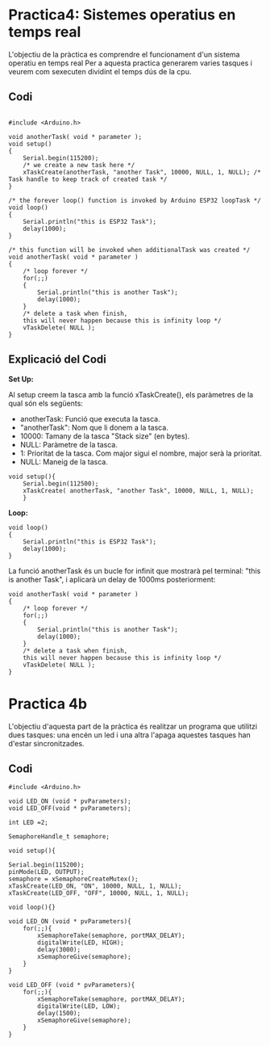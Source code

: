 # Practica4: Sistemes operatius en temps real

L'objectiu de la pràctica es comprendre el funcionament d'un sistema operatiu en temps real
Per a aquesta practica generarem varies tasques i veurem com sexecuten dividint el temps dús de la cpu.

## Codi

```

#include <Arduino.h>

void anotherTask( void * parameter );
void setup()
{
    Serial.begin(115200);
    /* we create a new task here */
    xTaskCreate(anotherTask, "another Task", 10000, NULL, 1, NULL); /* Task handle to keep track of created task */
}
 
/* the forever loop() function is invoked by Arduino ESP32 loopTask */
void loop()
{
    Serial.println("this is ESP32 Task");
    delay(1000);
}
 
/* this function will be invoked when additionalTask was created */
void anotherTask( void * parameter )
{
    /* loop forever */
    for(;;)
    {
        Serial.println("this is another Task");
        delay(1000);
    }
    /* delete a task when finish,
    this will never happen because this is infinity loop */
    vTaskDelete( NULL );
}
```

## Explicació del Codi

**Set Up:**

Al setup creem la tasca amb la funció xTaskCreate(), els paràmetres de la qual són els següents:

- anotherTask: Funció que executa la tasca.
- "anotherTask": Nom que li donem a la tasca.
- 10000: Tamany de la tasca "Stack size" (en bytes).
- NULL: Paràmetre de la tasca.
- 1:  Prioritat de la tasca. Com major sigui el nombre, major serà la prioritat.
- NULL: Maneig de la tasca.

```
void setup(){
    Serial.begin(112500);
    xTaskCreate( anotherTask, "another Task", 10000, NULL, 1, NULL); 
    }
```

**Loop:**

```
void loop()
{
    Serial.println("this is ESP32 Task");
    delay(1000);
}
```

La funció anotherTask és un bucle for infinit que mostrarà pel terminal: "this is another Task", i  aplicarà un delay de 1000ms posteriorment:

```
void anotherTask( void * parameter )
{
    /* loop forever */
    for(;;)
    {
        Serial.println("this is another Task");
        delay(1000);
    }
    /* delete a task when finish,
    this will never happen because this is infinity loop */
    vTaskDelete( NULL );
}
```

# Practica 4b
L'objectiu d'aquesta part de la pràctica és realitzar un programa que utilitzi dues tasques: una encén un led i una altra l'apaga aquestes tasques han d'estar sincronitzades.
 
## Codi

```
#include <Arduino.h>

void LED_ON (void * pvParameters);
void LED_OFF(void * pvParameters);

int LED =2; 

SemaphoreHandle_t semaphore;

void setup(){

Serial.begin(115200);
pinMode(LED, OUTPUT);
semaphore = xSemaphoreCreateMutex();
xTaskCreate(LED_ON, "ON", 10000, NULL, 1, NULL);
xTaskCreate(LED_OFF, "OFF", 10000, NULL, 1, NULL);

void loop(){}

void LED_ON (void * pvParameters){
    for(;;){
        xSemaphoreTake(semaphore, portMAX_DELAY);
        digitalWrite(LED, HIGH);
        delay(3000);
        xSemaphoreGive(semaphore);
    }
}

void LED_OFF (void * pvParameters){
    for(;;){
        xSemaphoreTake(semaphore, portMAX_DELAY);
        digitalWrite(LED, LOW);
        delay(1500);
        xSemaphoreGive(semaphore);
    }
}
```

